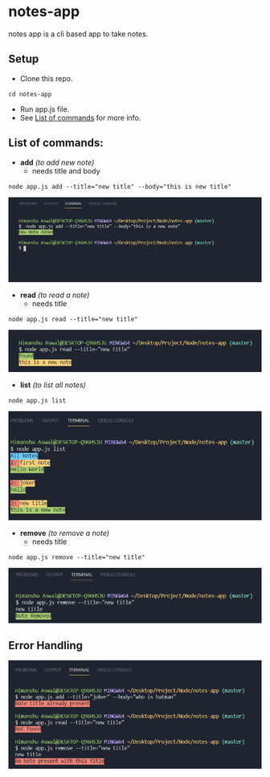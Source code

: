 # notes-app

notes app is a cli based app to take notes.

## Setup

- Clone this repo.

```
cd notes-app
```

- Run app.js file.
- See [List of commands](#list-of-commands) for more info.

## List of commands:

- **add** _(to add new note)_
  - needs title and body

```
node app.js add --title="new title" --body="this is new title"
```

![add](./images/1.png)

- **read** _(to read a note)_
  - needs title

```
node app.js read --title="new title"
```

![add](./images/2.png)

- **list** _(to list all notes)_

```
node app.js list
```

![add](./images/5.png)

- **remove** _(to remove a note)_
  - needs title

```
node app.js remove --title="new title"
```

![add](./images/3.png)

## Error Handling

![add](./images/4.png)
